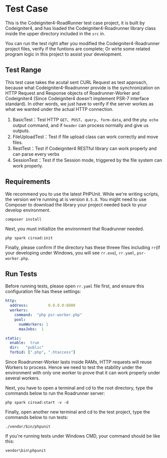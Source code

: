 #  Test Case

This is the Codeigniter4-RoadRunner test case project, it is built by Codeigniter4, and has loaded the Codeigniter4-Roadrunner library class inside the upper directory included in the `src` in.

You can run the test right after you modified the Codeigniter4-Roadrunner project files, verify if the funtions are complete; Or wirte some related program logic in this project to assist your development.

## Test Range

This test case takes the acutal sent CURL Request as test approach, because what Codeigniter4-Roadrunner provide is the synchronization on HTTP Request and Response objects of Roadrunner-Worker and Codeigniter4 (Since Codeigniter4 doesn't implement PSR-7 interface standard). In other words, we just have to verify if the server workes as what we wanted under the actual HTTP connection.

1. BasicTest：Test HTTP `GET`、`POST`、`query`、`form-data`, and the `php echo` output command, and if `header` can process normally and give us outputs.
2. FileUploadTest：Test if file upload class can work correctly and move files.
3. RestTest：Test if Codeigniter4 RESTful library can work properly and can parse every verbs
4. SessionTest：Test if the Session mode, triggered by the file system can work properly.

## Requirements

We recommend you to use the latest PHPUnit. While we're writing scripts, the version we're running at is version `8.5.8`. You might need to use Composer to download the library your project needed back to your develop environment.

```
composer install
```

Next, you must initiallize the environment that Roadrunner needed.

```
php spark ciroad:init
```

Finally, please confirm if the directory has these threee files including `rr`(if your developing under Windows, you will see `rr.exe`), `rr.yaml`, `psr-worker.php`.

## Run Tests

Before running tests, please open `rr.yaml` file first, and ensure this configuration file has these settings:

```yaml
http:
  address:         0.0.0.0:8080
  workers:
    command:  "php psr-worker.php"
    pool:
      numWorkers: 1
      maxJobs:  1

static:
  enable:  true
  dir:   "public"
  forbid: [".php", ".htaccess"]
```

Since Roadrunner-Worker lasts inside RAMs, HTTP requests will reuse Workers to process. Hence we need to test the stability under the environment with only one worker to prove that it can work properly under several workers.

Next, you have to open a terminal and cd to the root directory, type the commands below to run the Roadrunner server:

```
php spark ciroad:start -v -d
```

Finally, open another new terminal and cd to the test project, type the commands below to run tests:

```
./vendor/bin/phpunit
```

If you're running tests under Windows CMD, your command should be like this:

```
vendor\bin\phpunit
```